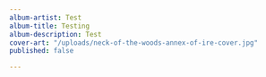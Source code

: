 ```yaml
---
album-artist: Test
album-title: Testing
album-description: Test
cover-art: "/uploads/neck-of-the-woods-annex-of-ire-cover.jpg"
published: false

---
```

